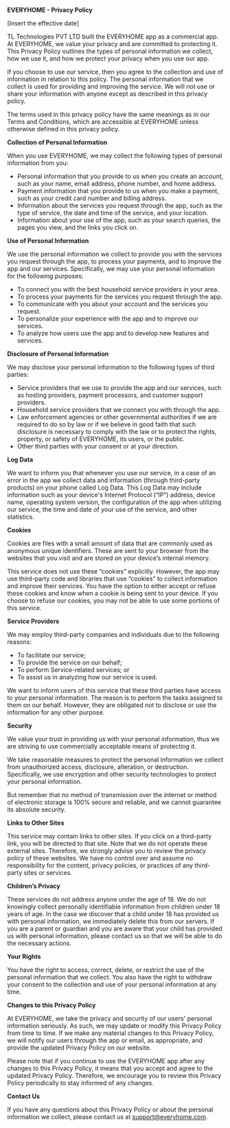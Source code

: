 ﻿**EVERYHOME - Privacy Policy**

[Insert the effective date]

TL Technologies PVT LTD built the EVERYHOME app as a commercial app. At EVERYHOME, we value your privacy and are committed to protecting it. This Privacy Policy outlines the types of personal information we collect, how we use it, and how we protect your privacy when you use our app.

If you choose to use our service, then you agree to the collection and use of information in relation to this policy. The personal information that we collect is used for providing and improving the service. We will not use or share your information with anyone except as described in this privacy policy.

The terms used in this privacy policy have the same meanings as in our Terms and Conditions, which are accessible at EVERYHOME unless otherwise defined in this privacy policy.

**Collection of Personal Information**

When you use EVERYHOME, we may collect the following types of personal information from you:

- Personal information that you provide to us when you create an account, such as your name, email address, phone number, and home address.
- Payment information that you provide to us when you make a payment, such as your credit card number and billing address.
- Information about the services you request through the app, such as the type of service, the date and time of the service, and your location.
- Information about your use of the app, such as your search queries, the pages you view, and the links you click on.

**Use of Personal Information**

We use the personal information we collect to provide you with the services you request through the app, to process your payments, and to improve the app and our services. Specifically, we may use your personal information for the following purposes:

- To connect you with the best household service providers in your area.
- To process your payments for the services you request through the app.
- To communicate with you about your account and the services you request.
- To personalize your experience with the app and to improve our services.
- To analyze how users use the app and to develop new features and services.

**Disclosure of Personal Information**

We may disclose your personal information to the following types of third parties:

- Service providers that we use to provide the app and our services, such as hosting providers, payment processors, and customer support providers.
- Household service providers that we connect you with through the app.
- Law enforcement agencies or other governmental authorities if we are required to do so by law or if we believe in good faith that such disclosure is necessary to comply with the law or to protect the rights, property, or safety of EVERYHOME, its users, or the public.
- Other third parties with your consent or at your direction.

**Log Data**

We want to inform you that whenever you use our service, in a case of an error in the app we collect data and information (through third-party products) on your phone called Log Data. This Log Data may include information such as your device's Internet Protocol (“IP”) address, device name, operating system version, the configuration of the app when utilizing our service, the time and date of your use of the service, and other statistics.

**Cookies**

Cookies are files with a small amount of data that are commonly used as anonymous unique identifiers. These are sent to your browser from the websites that you visit and are stored on your device’s internal memory.

This service does not use these “cookies” explicitly. However, the app may use third-party code and libraries that use “cookies” to collect information and improve their services. You have the option to either accept or refuse these cookies and know when a cookie is being sent to your device. If you choose to refuse our cookies, you may not be able to use some portions of this service.

**Service Providers**

We may employ third-party companies and individuals due to the following reasons:

- To facilitate our service;
- To provide the service on our behalf;
- To perform Service-related services; or
- To assist us in analyzing how our service is used.

We want to inform users of this service that these third parties have access to your personal information. The reason is to perform the tasks assigned to them on our behalf. However, they are obligated not to disclose or use the information for any other purpose.

**Security**

We value your trust in providing us with your personal information, thus we are striving to use commercially acceptable means of protecting it.

We take reasonable measures to protect the personal information we collect from unauthorized access, disclosure, alteration, or destruction. Specifically, we use encryption and other security technologies to protect your personal information.

But remember that no method of transmission over the internet or method of electronic storage is 100% secure and reliable, and we cannot guarantee its absolute security.

**Links to Other Sites**

This service may contain links to other sites. If you click on a third-party link, you will be directed to that site. Note that we do not operate these external sites. Therefore, we strongly advise you to review the privacy policy of these websites. We have no control over and assume no responsibility for the content, privacy policies, or practices of any third-party sites or services.

**Children’s Privacy**

These services do not address anyone under the age of 18. We do not knowingly collect personally identifiable information from children under 18 years of age. In the case we discover that a child under 18 has provided us with personal information, we immediately delete this from our servers. If you are a parent or guardian and you are aware that your child has provided us with personal information, please contact us so that we will be able to do the necessary actions.

**Your Rights**

You have the right to access, correct, delete, or restrict the use of the personal information that we collect. You also have the right to withdraw your consent to the collection and use of your personal information at any time.

**Changes to this Privacy Policy**

At EVERYHOME, we take the privacy and security of our users' personal information seriously. As such, we may update or modify this Privacy Policy from time to time. If we make any material changes to this Privacy Policy, we will notify our users through the app or email, as appropriate, and provide the updated Privacy Policy on our website.

Please note that if you continue to use the EVERYHOME app after any changes to this Privacy Policy, it means that you accept and agree to the updated Privacy Policy. Therefore, we encourage you to review this Privacy Policy periodically to stay informed of any changes.

**Contact Us**

If you have any questions about this Privacy Policy or about the personal information we collect, please contact us at support@everyhome.com.
